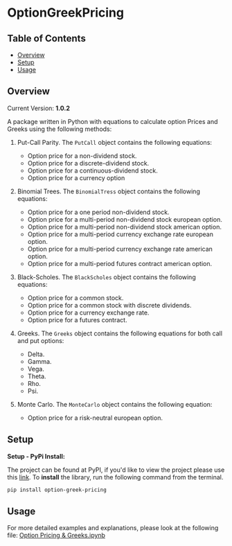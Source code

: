 # OptionGreekPricing

## Table of Contents

- [Overview](#overview)
- [Setup](#setup)
- [Usage](#usage)


## Overview

Current Version: **1.0.2**

A package written in Python with equations to calculate option Prices and Greeks  using the following methods: 

1. Put-Call Parity. The `PutCall` object contains the following equations:
   - Option price for a non-dividend stock.
   - Option price for a discrete-dividend stock.
   - Option price for a continuous-dividend stock.
   - Option price for a currency option

2. Binomial Trees. The `BinomialTress` object contains the following equations:
   - Option price for a one period non-dividend stock.
   - Option price for a multi-period non-dividend stock european option.
   - Option price for a multi-period non-dividend stock american option.
   - Option price for a multi-period currency exchange rate european option.
   - Option price for a multi-period currency exchange rate american option.
   - Option price for a multi-period futures contract american option.
   
3. Black-Scholes. The `BlackScholes` object contains the following equations:
   - Option price for a common stock.
   - Option price for a common stock with discrete dividends.
   - Option price for a currency exchange rate.
   - Option price for a futures contract.
   
4. Greeks. The `Greeks` object contains the following equations for both call and put options:
   - Delta.
   - Gamma.
   - Vega.
   - Theta.
   - Rho.
   - Psi.
   
5. Monte Carlo. The `MonteCarlo` object contains the following equation:
   - Option price for a risk-neutral european option.
   
## Setup

**Setup - PyPi Install:**

The project can be found at PyPI, if you'd like to view the project please use this
[link](https://pypi.org/project/python-trading-robot/). To **install** the library,
run the following command from the terminal.

```bash
pip install option-greek-pricing
```


## Usage

For more detailed examples and explanations, please look at the following file: [Option Pricing & Greeks.ipynb](https://github.com/mh2rashi/OptionGreeksPricing/blob/main/Option%20Pricing%20%26%20Greeks.ipynb)
